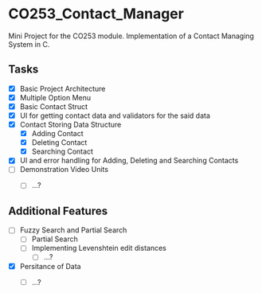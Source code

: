 # CO253_Contact_Manager
Mini Project for the CO253 module. Implementation of a Contact Managing System in C.


## Tasks
- [x] Basic Project Architecture
- [x] Multiple Option Menu
- [x] Basic Contact Struct
- [x] UI for getting contact data and validators for the said data
- [x] Contact Storing Data Structure
    - [x] Adding Contact
    - [x] Deleting Contact
    - [x] Searching Contact
- [x] UI and error handling for Adding, Deleting and Searching Contacts
- [ ] Demonstration Video Units
    - [ ] ...?


## Additional Features
- [ ] Fuzzy Search and Partial Search
    - [ ] Partial Search
    - [ ] Implementing Levenshtein edit distances
        - [ ] ...?
- [x] Persitance of Data
    - [ ] ...?

